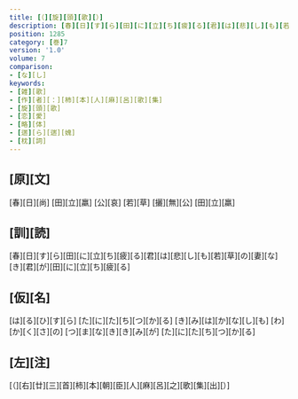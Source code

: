 ```yaml
---
title: [（][旋][頭][歌][）]
description: [春][日][す][ら][田][に][立][ち][疲][る][君][は][悲][し][も][若][草][の][妻][な][き][君][が][田][に][立][ち][疲][る]
position: 1285
category: [巻]7
version: '1.0'
volume: 7
comparison:
- [な][し]
keywords:
- [雑][歌]
- [作][者][：][柿][本][人][麻][呂][歌][集]
- [旋][頭][歌]
- [恋][愛]
- [略][体]
- [遄][ら][遄][媿]
- [枕][詞]
---
```


## [原][文]

[春][日][尚] [田][立][羸] [公][哀] [若][草] [攦][無][公] [田][立][羸]

## [訓][読]

[春][日][す][ら][田][に][立][ち][疲][る][君][は][悲][し][も][若][草][の][妻][な][き][君][が][田][に][立][ち][疲][る]

## [仮][名]

[は][る][ひ][す][ら] [た][に][た][ち][つ][か][る] [き][み][は][か][な][し][も] [わ][か][く][さ][の] [つ][ま][な][き][き][み][が] [た][に][た][ち][つ][か][る]

## [左][注]

[（][右][廿][三][首][柿][本][朝][臣][人][麻][呂][之][歌][集][出][）]
